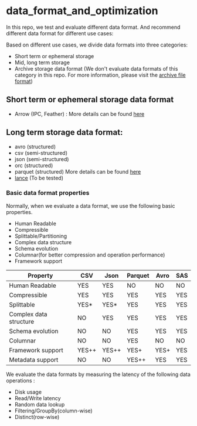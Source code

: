 # data_format_and_optimization

In this repo, we test and evaluate different data format. And recommend different data format for different use cases:

Based on different use cases, we divide data formats into three categories:
- Short term or ephemeral storage
- Mid, long term storage
- Archive storage data format (We don't evaluate data formats of this category in this repo. For more information, please
visit the [archive file format](https://en.wikipedia.org/wiki/Archive_file))

## Short term or ephemeral storage data format
- Arrow (IPC, Feather) : More details can be found [here](./Arrow)


## Long term storage data format: 
- avro (structured)
- csv (semi-structured)
- json (semi-structured)
- orc (structured)
- parquet (structured) More details can be found [here](https://github.com/pengfei99/ParquetDataFormat.git)
- [lance](https://github.com/eto-ai/lance) (To be tested)

### Basic data format properties

Normally, when we evaluate a data format, we use the following basic properties. 

- Human Readable
- Compressible
- Splittable/Partitioning
- Complex data structure
- Schema evolution
- Columnar(for better compression and operation performance)
- Framework support

| Property               | CSV   | Json  | Parquet | Avro | SAS |
|------------------------|-------|-------|---------|------|-----|
| Human Readable         | YES   | YES   | NO      | NO   | NO  |
| Compressible           | YES   | YES   | YES     | YES  | YES |
| Splittable             | YES*  | YES*  | YES     | YES  | YES |
| Complex data structure | NO    | YES   | YES     | YES  | YES |
| Schema evolution       | NO    | NO    | YES     | YES  | YES |
| Columnar               | NO    | NO    | YES     | NO   | NO  |
| Framework support      | YES++ | YES++ | YES+    | YES+ | YES |
| Metadata support       | NO    | NO    | YES++   | YES  | YES |

We evaluate the data formats by measuring the latency of the following data operations :

- Disk usage
- Read/Write latency
- Random data lookup
- Filtering/GroupBy(column-wise)
- Distinct(row-wise)


